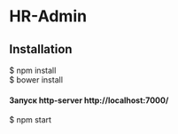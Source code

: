# HR-Admin

<h2>Installation</h2>

$ npm install <br>
$ bower install <br>


<h4>Запуск http-server http://localhost:7000/</h4>
$ npm start<br>
